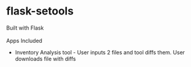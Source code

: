# flask-setools
Built with Flask<br><br>
Apps Included<br>
- Inventory Analysis tool - User inputs 2 files and tool diffs them. User downloads file with diffs

